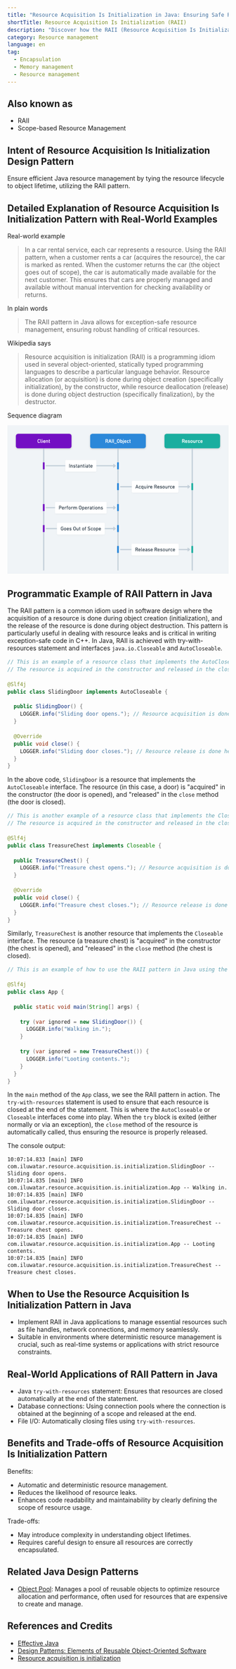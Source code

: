 ```yaml
---
title: "Resource Acquisition Is Initialization in Java: Ensuring Safe Resource Management"
shortTitle: Resource Acquisition Is Initialization (RAII)
description: "Discover how the RAII (Resource Acquisition Is Initialization) pattern can streamline resource management in Java. Learn to implement RAII with practical examples and improve code reliability and maintenance."
category: Resource management
language: en
tag:
  - Encapsulation
  - Memory management
  - Resource management
---
```


## Also known as

* RAII
* Scope-based Resource Management

## Intent of Resource Acquisition Is Initialization Design Pattern

Ensure efficient Java resource management by tying the resource lifecycle to object lifetime, utilizing the RAII pattern.

## Detailed Explanation of Resource Acquisition Is Initialization Pattern with Real-World Examples

Real-world example

> In a car rental service, each car represents a resource. Using the RAII pattern, when a customer rents a car (acquires the resource), the car is marked as rented. When the customer returns the car (the object goes out of scope), the car is automatically made available for the next customer. This ensures that cars are properly managed and available without manual intervention for checking availability or returns.

In plain words

> The RAII pattern in Java allows for exception-safe resource management, ensuring robust handling of critical resources.

Wikipedia says

> Resource acquisition is initialization (RAII) is a programming idiom used in several object-oriented, statically typed programming languages to describe a particular language behavior. Resource allocation (or acquisition) is done during object creation (specifically initialization), by the constructor, while resource deallocation (release) is done during object destruction (specifically finalization), by the destructor.

Sequence diagram

![Resource Acquisition Is Initialization sequence diagram](./etc/raii-sequence-diagram.png)

## Programmatic Example of RAII Pattern in Java

The RAII pattern is a common idiom used in software design where the acquisition of a resource is done during object creation (initialization), and the release of the resource is done during object destruction. This pattern is particularly useful in dealing with resource leaks and is critical in writing exception-safe code in C++. In Java, RAII is achieved with try-with-resources statement and interfaces `java.io.Closeable` and `AutoCloseable`.

```java
// This is an example of a resource class that implements the AutoCloseable interface.
// The resource is acquired in the constructor and released in the close method.

@Slf4j
public class SlidingDoor implements AutoCloseable {

  public SlidingDoor() {
    LOGGER.info("Sliding door opens."); // Resource acquisition is done here
  }

  @Override
  public void close() {
    LOGGER.info("Sliding door closes."); // Resource release is done here
  }
}
```

In the above code, `SlidingDoor` is a resource that implements the `AutoCloseable` interface. The resource (in this case, a door) is "acquired" in the constructor (the door is opened), and "released" in the `close` method (the door is closed).

```java
// This is another example of a resource class that implements the Closeable interface.
// The resource is acquired in the constructor and released in the close method.

@Slf4j
public class TreasureChest implements Closeable {

  public TreasureChest() {
    LOGGER.info("Treasure chest opens."); // Resource acquisition is done here
  }

  @Override
  public void close() {
    LOGGER.info("Treasure chest closes."); // Resource release is done here
  }
}
```

Similarly, `TreasureChest` is another resource that implements the `Closeable` interface. The resource (a treasure chest) is "acquired" in the constructor (the chest is opened), and "released" in the `close` method (the chest is closed).

```java
// This is an example of how to use the RAII pattern in Java using the try-with-resources statement.

@Slf4j
public class App {

  public static void main(String[] args) {

    try (var ignored = new SlidingDoor()) {
      LOGGER.info("Walking in.");
    }

    try (var ignored = new TreasureChest()) {
      LOGGER.info("Looting contents.");
    }
  }
}
```

In the `main` method of the `App` class, we see the RAII pattern in action. The `try-with-resources` statement is used to ensure that each resource is closed at the end of the statement. This is where the `AutoCloseable` or `Closeable` interfaces come into play. When the `try` block is exited (either normally or via an exception), the `close` method of the resource is automatically called, thus ensuring the resource is properly released.

The console output:

```
10:07:14.833 [main] INFO com.iluwatar.resource.acquisition.is.initialization.SlidingDoor -- Sliding door opens.
10:07:14.835 [main] INFO com.iluwatar.resource.acquisition.is.initialization.App -- Walking in.
10:07:14.835 [main] INFO com.iluwatar.resource.acquisition.is.initialization.SlidingDoor -- Sliding door closes.
10:07:14.835 [main] INFO com.iluwatar.resource.acquisition.is.initialization.TreasureChest -- Treasure chest opens.
10:07:14.835 [main] INFO com.iluwatar.resource.acquisition.is.initialization.App -- Looting contents.
10:07:14.835 [main] INFO com.iluwatar.resource.acquisition.is.initialization.TreasureChest -- Treasure chest closes.
```

## When to Use the Resource Acquisition Is Initialization Pattern in Java

* Implement RAII in Java applications to manage essential resources such as file handles, network connections, and memory seamlessly.
* Suitable in environments where deterministic resource management is crucial, such as real-time systems or applications with strict resource constraints.

## Real-World Applications of RAII Pattern in Java

* Java `try-with-resources` statement: Ensures that resources are closed automatically at the end of the statement.
* Database connections: Using connection pools where the connection is obtained at the beginning of a scope and released at the end.
* File I/O: Automatically closing files using `try-with-resources`.

## Benefits and Trade-offs of Resource Acquisition Is Initialization Pattern

Benefits:

* Automatic and deterministic resource management.
* Reduces the likelihood of resource leaks.
* Enhances code readability and maintainability by clearly defining the scope of resource usage.

Trade-offs:

* May introduce complexity in understanding object lifetimes.
* Requires careful design to ensure all resources are correctly encapsulated.

## Related Java Design Patterns

* [Object Pool](https://java-design-patterns.com/patterns/object-pool/): Manages a pool of reusable objects to optimize resource allocation and performance, often used for resources that are expensive to create and manage.

## References and Credits

* [Effective Java](https://amzn.to/4cGk2Jz)
* [Design Patterns: Elements of Reusable Object-Oriented Software](https://amzn.to/3w0pvKI)
* [Resource acquisition is initialization](https://en.wikipedia.org/wiki/Resource_acquisition_is_initialization)
